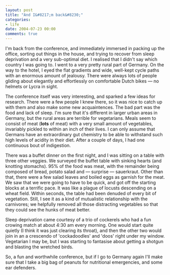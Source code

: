 ```yaml
---
layout: post
title: "And I&#8217;m back&#8230;"
categories:
- life
date: 2004-07-23 00:00
comments: true
---
```


<p>I'm back from the conference, and immediately immersed in packing up the office, sorting out things in the house, and trying to recover from sleep deprivation and a very sub-optimal diet. I realised that I didn't say which country I was going to. I went to a very pretty rural part of Germany. On the way to the hotel, I eyed the flat gradients and wide, well-kept cycle paths with an enormous amount of jealousy. There were always lots of people gliding about elegantly and effortlessly on comfortable Dutch bikes &mdash; no helmets or Lycra in sight.</p>

<p>The conference itself was very interesting, and sparked a few ideas for research. There were a few people I knew there, so it was nice to catch up with them and also make some new acquaintences. The bad part was the food and lack of sleep. I'm sure that it's different in larger urban areas in Germany, but the rural areas are terrible for vegetarians. Meals seem to consist of meat (<strong>lots</strong> of meat) with a very small amount of vegetables, invariably pickled to within an inch of their lives. I can only assume that Germans have an extraordinary gut chemistry to be able to withstand such high levels of acidity in their diet. After a couple of days, I had one continuous bout of indigestion.</p><p>There was a buffet dinner on the first night, and I was sitting on a table with three other veggies. We surveyed the buffet table with sinking hearts (and knotting stomachs). 95% of the food was meat, with the remainder being composed of bread, potato salad and &mdash; surprise &mdash; sauerkraut. Other than that, there were a few salad leaves and boiled eggs as garnish for the meat. We saw that we were going to have to be quick, and got off the starting blocks at a terrific pace. It was like a plague of locusts descending on a wheat field. Within seconds, the table had been denuded of every bit of vegetation. Still, I see it as a kind of mutualistic relationship with the carnivores; we helpfully removed all those distracting vegetables so that they could see the hunks of meat better.</p><p>Sleep deprivation came courtesy of a trio of cockerels who had a fun crowing match at about 4:30 am every morning. One would start quite quietly (I think it was just clearing its throat), and then the other two would join in an a crescendo of 'cockadoodles' and 'doos' right under my window. Vegetarian I may be, but I was starting to fantasise about getting a shotgun and blasting the wretched birds.</p><p>So, a fun and worthwhile conference, but if I go to Germany again I'll make sure that I take a big bag of peanuts for nutritional emergencies, and some ear defenders.</p>
